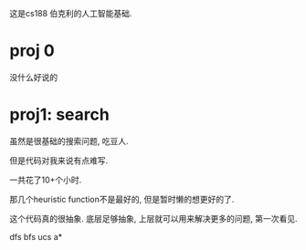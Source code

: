 这是cs188 伯克利的人工智能基础.

# proj 0

没什么好说的

# proj1: search

虽然是很基础的搜索问题, 吃豆人.

但是代码对我来说有点难写.

一共花了10+个小时.

那几个heuristic function不是最好的, 但是暂时懒的想更好的了.

这个代码真的很抽象. 底层足够抽象, 上层就可以用来解决更多的问题, 第一次看见.

dfs bfs ucs a*